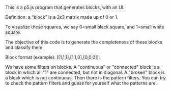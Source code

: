 This is a p5.js program that generates blocks, with an UI.

Definition: a “block” is a 3x3 matrix made up of 0 or 1.

To visualize these squares, we say 0=small black square, and 1=small white square.

The objective of this code is to generate the completeness of these blocks and classify them.

Block format (example): [[1,1,1],[1,1,0],[0,0,0]].

We have some filters on blocks. A "continuous" or "connected" block is a block in which all "1" are connected, but not in diagonal.
A "broken" block is a block which is not continuous.
Then there is the pattern filters. You can try to check the pattern filters and guess for yourself what the patterns are.